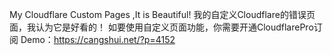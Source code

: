 My Cloudflare Custom Pages ,It is Beautiful!
我的自定义Cloudflare的错误页面，我认为它是好看的！
如要使用自定义页面功能，你需要开通CloudflarePro订阅
Demo：<a href="https://cangshui.net/?p=4152" >https://cangshui.net/?p=4152</a>

